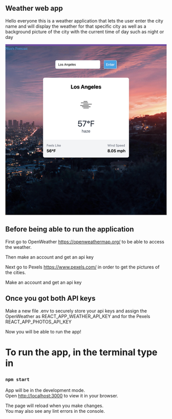 ## Weather web app

Hello everyone this is a weather application that lets the user enter the city name and will display the weather for that specific city as well as a background picture of the city with the current time of day such as night or day

![s20042112092024](/img/Weather-Web-App_pic.png)

## Before being able to run the application

First go to OpenWeather https://openweathermap.org/ to be able to access the weather.

Then make an account and get an api key

Next go to Pexels https://www.pexels.com/ in order to get the pictures of the cities.

Make an account and get an api key

## Once you got both API keys

Make a new file .env to securely store your api keys and assign the OpenWeather as REACT_APP_WEATHER_API_KEY and for the Pexels REACT_APP_PHOTOS_API_KEY

Now you will be able to run the app!

# To run the app, in the terminal type in

### `npm start`

App will be in the development mode.\
Open [http://localhost:3000](http://localhost:3000) to view it in your browser.

The page will reload when you make changes.\
You may also see any lint errors in the console.
